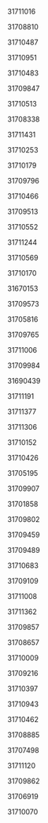 31711016

31708810

31710487

31710951

31710483

31709847

31710513

31708338

31711431

31710253

31710179

31709796

31710466

31709513

31710552

31711244

31710569

31710170

31670153

31709573

31705816

31709765

31711006

31709984

31690439

31711191

31711377

31711306

31710152

31710426

31705195

31709907

31701858

31709802

31709459

31709489

31710683

31709109

31711008

31711362

31709857

31708657

31710009

31709216

31710397

31710943

31710462

31708885

31707498

31711120

31709862

31706919

31710070

